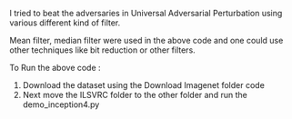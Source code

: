 I tried to beat the adversaries in Universal Adversarial Perturbation using various different kind of filter.

Mean filter, median filter were used in the above code and one could use other techniques like bit reduction or other filters.

To Run the above code :
1. Download the dataset using the Download Imagenet folder code
2. Next move the ILSVRC folder to the other folder and run the demo_inception4.py

